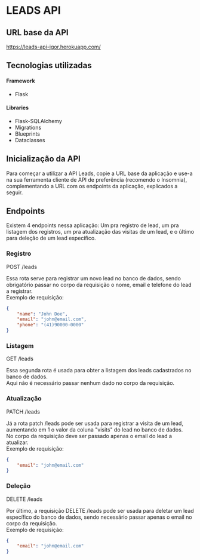 # LEADS API

## URL base da API

https://leads-api-igor.herokuapp.com/

## Tecnologias utilizadas

#### Framework
- Flask

#### Libraries
- Flask-SQLAlchemy <br>
- Migrations <br>
- Blueprints <br>
- Dataclasses

## Inicialização da API

Para começar a utilizar a API Leads, copie a URL base da aplicação e use-a na sua ferramenta cliente de API de preferência (recomendo o Insomnia), complementando a URL com os endpoints da aplicação, explicados a seguir.

## Endpoints

Existem 4 endpoints nessa aplicação: Um pra registro de lead, um pra listagem dos registros, um pra atualização das visitas de um lead, e o último para deleção de um lead específico.

### Registro

POST /leads

Essa rota serve para registrar um novo lead no banco de dados, sendo obrigatório passar no corpo da requisição o nome, email e telefone do lead a registrar. <br>
Exemplo de requisição:

```json
{
    "name": "John Doe",
    "email": "john@email.com",
    "phone": "(41)90000-0000"
}
```

### Listagem

GET /leads

Essa segunda rota é usada para obter a listagem dos leads cadastrados no banco de dados. <br>
Aqui não é necessário passar nenhum dado no corpo da requisição.

### Atualização

PATCH /leads

Já a rota patch /leads pode ser usada para registrar a visita de um lead, aumentando em 1 o valor da coluna "visits" do lead no banco de dados. <br>
No corpo da requisição deve ser passado apenas o email do lead a atualizar. <br>
Exemplo de requisição:

```json
{
    "email": "john@email.com"
}
```

### Deleção

DELETE /leads <br/>

Por último, a requisição DELETE /leads pode ser usada para deletar um lead específico do banco de dados, sendo necessário passar apenas o email no corpo da requisição. <br>
Exemplo de requisição:

```json
{
    "email": "john@email.com"
}
```
